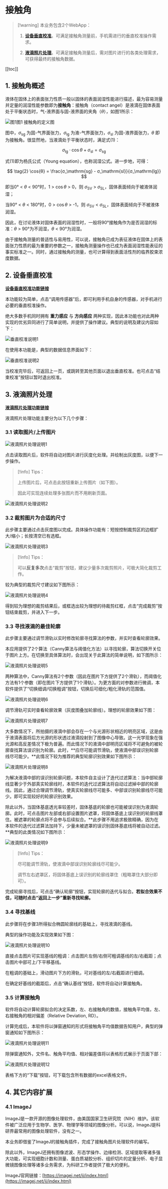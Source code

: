 # 接触角

> [!warning] 本业务包含2个WebApp：
> 
> 1.  [**设备垂直校准**](vertical-calibration.md)。可满足接触角测量前，手机需进行的垂直校准操作需求。
> 
> 2.  [**液滴照片处理**](drop-pic-process.md)。可满足接触角测量后，需对图片进行的各类处理需求，可获得最终的接触角数据。

[[toc]]

## 1.  接触角概述

液体在固体上的表面张力性质一般以固体的表面润湿性能进行描述，最为容易测量并定量的润湿性能参数即为**接触角**：接触角（contact angel）是液滴在固体表面处于平衡状态时，气-液界面与固-液界面的夹角（$θ$），如图1所示：

![图1](index_files/图1.png)<MyPicHead>图1  接触角的定义图</MyPicHead>

图中，$σ_\mathrm{sg}$ 为固-气界面张力，$σ_\mathrm{lg}$ 为液-气界面张力，$σ_\mathrm{sl}$ 为固-液界面张力，$θ$ 即为接触角。很显然地，当液滴处于平衡状态时，满足式(1)：

$$ \tag{1}
  σ_\mathrm{lg} \cdot \cos{θ} + σ_\mathrm{sl} = σ_\mathrm{sg}
$$

式(1)即为杨氏公式（Young equation），也称润湿公式。进一步地，可得：

$$ \tag{2}
  \cos{θ} = \frac{σ_\mathrm{sg} - σ_\mathrm{sl}}{σ_\mathrm{lg}} 
$$

即当0° < $θ$ < 90°时，1 > $\cos{θ}$ > 0，则 $σ_\mathrm{SV}$ > $σ_\mathrm{SL}$，固体表面倾向于被液体润湿；

当90° < $θ$ < 180°时，0 > $\cos{θ}$ > -1，则 $σ_\mathrm{SV}$ < $σ_\mathrm{SL}$，固体表面倾向于不被液体润湿。

因此，在讨论液体对固体表面的润湿性时，一般将90°接触角作为是否润湿的标准：$θ$ > 90°为不润湿，$θ$ < 90°为润湿。

由于接触角测量的普适性与易用性，可以说，接触角已成为表征液体在固体上的表面张力性质的最为重要的参数之一，接触角测量操作也已成为表面润湿性能表征的事实标准之一。同时，通过接触角的测量，也可计算得到表面活性剂的临界胶束浓度数据。

## 2.  设备垂直校准

[**设备垂直校准功能链接**](vertical-calibration.md)

本功能较为简单，点击“调用传感器”后，即可利用手机自身的传感器，对手机进行必要的垂直校准操作。

绝大多数手机同时拥有 **重力感应** 与 **方向感应** 两种实现，因此本功能也对此两种实现的优劣异同进行了简单说明，并提供了操作建议。典型的说明及建议内容如下：

![垂直校准说明1](index_files/垂直校准说明1.jpg)

在使用本功能是，典型的数据信息界面如下：

![垂直校准说明2](index_files/垂直校准说明2.jpg)

当校准完毕后，可返回上一页，或跳转至其他页面以退出垂直校准。也可点击“结束校准”按钮以暂时退出校准。

## 3.  液滴照片处理

[**液滴照片处理功能链接**](drop-pic-process.md)

液滴照片处理功能主要分为以下几个步骤：

### 3.1 读取图片/上传图片

![液滴照片处理说明1](index_files/液滴照片处理说明1.jpg)

点击读取图片后，软件将自动对图片进行灰度化处理。并绘制出灰度图，以便下一步操作。

> [!info] Tips：
> 
> 上传图片后，可点击此按钮重新上传图片（如下图）。
> 
> 因此可实现连续处理多张图片而不用刷新页面。

![液滴照片处理说明2](index_files/液滴照片处理说明2.jpg)

### 3.2 裁剪图片为合适的尺寸

此步骤主要通过点击灰度图以完成。具体操作功能有：短按控制裁剪区的边框扩大/缩小；长按清空已有选框。

![液滴照片处理说明3](index_files/液滴照片处理说明3.jpg)

> [!info] Tips：
> 
> 可以**反复多次**点击“裁剪”按钮，建议少量多次裁剪照片，可极大简化裁剪工作。

较为典型的裁剪尺寸建议如下图所示：

![液滴照片处理说明4](index_files/液滴照片处理说明4.jpg)

得到较为理想的裁剪结果后，或框选出较为理想的待裁剪红框，点击“完成裁剪”按钮结束裁剪，并进入下一步。

### 3.3 寻找液滴的最佳轮廓

此步骤主要通过调节滑轨以实时修改轮廓寻找算法的参数，并实时查看轮廓效果。

本应用提供了2个算法（Canny算法与阈值化方法）以寻找轮廓，算法切换开关位于图片上方。在切换至具体算法时，会出现关于此算法的简单说明，如下图所示：

![液滴照片处理说明5](index_files/液滴照片处理说明5.jpg)

两种算法中，Canny算法有2个参数（因此在图片下方提供了2个滑轨），而阈值化方法有1个参数（即在图片下方提供了1个滑轨）。为更方面的对参数进行微调，本软件提供了“切换细调/切换粗调”按钮，切换后可细化/粗化滑轨的范围值。

![液滴照片处理说明6](index_files/液滴照片处理说明6.jpg)

调节滑轨可实时查看轮廓效果（灰度图叠加轮廓线）。理想的轮廓效果如下图：

![液滴照片处理说明7](index_files/液滴照片处理说明7.jpg)

大多数情况下，所拍摄的液滴中部会存在一个与光源形状相近的明亮区域，这是由于液滴表面将后方光源的形状透过液滴投射到了图像中心导致。这一光学现象在强光源和高反差情况下极为普遍。而此情况下的液滴中部明亮区域将不可避免的被轮廓查找算法误识别为轮廓。此时，**应尽可能调节滑轨，使液滴中部误识别轮廓线尽可能少。**此情况下较为推荐的典型轮廓识别效果如下图所示：

![液滴照片处理说明8](index_files/液滴照片处理说明8.jpg)

为解决液滴中部的误识别轮廓问题，本软件自主设计了迭代过滤算法：当中部轮廓线显著少于外部真实轮廓线时，本软件的迭代过滤算法将自动过滤掉中部的轮廓线。因此，通过合理调节滑轨，使真实轮廓线尽可能多、中部误识别轮廓线尽可能少。即可实现较好的轮廓识别效果。

除此以外，当固体基底透光率较差时，固体基底的轮廓也可能被误识别为液滴轮廓。此时，可点击图片左部或右部设置图片遮罩，将固体基底上误识别的轮廓线罩住。被遮罩的轮廓点将不会参与后续拟合。**此步骤不用追求极致精确，因为在本软件的迭代过滤算法加持下，少量未被遮罩的误识别固体基底线将被自动过滤。**典型的此类情况如下图所示：

![液滴照片处理说明9](index_files/液滴照片处理说明9.jpg)

> [!info] Tips：
> 
> 尽可能调节滑轨，使液滴中部误识别轮廓线尽可能少。
> 
> 调节左右遮罩区，将固体基底上误识别的轮廓线罩住（粗略罩住大部分即可）。

完成轮廓寻找后，可点击“确认轮廓”按钮，实现轮廓的迭代与拟合。**若拟合效果不佳，可随时点击“返回上一步”重新寻找轮廓。**

### 3.4 寻找基线

此步骤将在步骤3所得拟合椭圆轮廓线的基础上，寻找液滴的基线。

典型的操作功能及实现效果如下图：

![液滴照片处理说明10](index_files/液滴照片处理说明10.jpg)

直接点击图片可实现基线的粗调：点击图片左侧/右侧可粗调基线的左/右截距；点击图片中部可上/下平移基线。

在粗调的基础上，滑动图片下方的滑轨，可对基线的左/右截距进行细调。

在确定好基线的截距后，点击“确认基线”按钮，软件将自动计算接触角。

### 3.5 计算接触角

软件将自动计算轮廓拟合的决定系数，左、右接触角的数值，接触角平均值，左、右接触角的相对偏差（Relative Deviation, RD）。

计算完成后，本软件将以弹窗通知的形式将接触角平均值数据告知用户，典型的弹窗通知如下图所示：

![液滴照片处理说明11](index_files/液滴照片处理说明11.jpg)

除弹窗通知外，文件名、触角平均值、相对偏差值将以表格形式展示于页面下部：

![液滴照片处理说明12](index_files/液滴照片处理说明12.jpg)

表格下方的“下载”按钮，可下载包含所有数据的excel表格文件。

## 4.  其它内容扩展

### 4.1 ImageJ

ImageJ是一款开源的图像处理软件，由美国国家卫生研究院（NIH）维护。该软件被广泛应用于生物学、医学、物理学等领域的图像分析。可以说，ImageJ是科研界最常用的图像处理软件，没有之一。

本业务即借鉴了ImageJ的接触角插件，完成了接触角图片处理软件的编写。

除此以外，ImageJ还拥有图像滤波、形态学操作、边缘检测、区域提取等诸多强大功能，可实现细胞计数和测量、蛋白质凝胶分析、组织切片的定量分析、电子显微镜图像处理等诸多业务需求，为科研工作者提供了极大的便利。

ImageJ官网链接：[https://imagej.net/ij/index.html](https://imagej.net/ij/index.html)

<!--
  逻辑层
 -->
<script setup>
</script>


<!--
  样式层
 -->
<style>
/* 图片 */
.vp-doc img {
  /* 宽度缩小，不然显得太大了 */
  max-width: 80%;
  /* 居中 */
  margin: auto;
}
</style>
